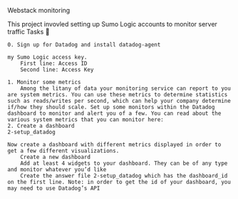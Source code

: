 Webstack monitoring

This project invovled setting up Sumo Logic accounts to monitor server traffic
Tasks 📃

    0. Sign up for Datadog and install datadog-agent

    my Sumo Logic access key.
        First line: Access ID
        Second line: Access Key

    1. Monitor some metrics
        Among the litany of data your monitoring service can report to you are system metrics. You can use these metrics to determine statistics such as reads/writes per second, which can help your company determine if/how they should scale. Set up some monitors within the Datadog dashboard to monitor and alert you of a few. You can read about the various system metrics that you can monitor here:
    2. Create a dashboard
    2-setup_datadog

    Now create a dashboard with different metrics displayed in order to get a few different visualizations.
        Create a new dashboard
        Add at least 4 widgets to your dashboard. They can be of any type and monitor whatever you’d like
        Create the answer file 2-setup_datadog which has the dashboard_id on the first line. Note: in order to get the id of your dashboard, you may need to use Datadog’s API

